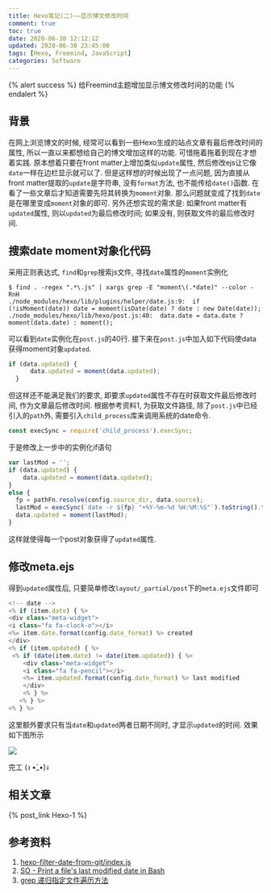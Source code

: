```yaml
---
title: Hexo笔记(二)——显示博文修改时间
comment: true
toc: true
date: 2020-06-30 12:12:12
updated: 2020-06-30 23:45:00
tags: [Hexo, Freemind, JavaScript]
categories: Software
---
```


{% alert success %}
给Freemind主题增加显示博文修改时间的功能
{% endalert %}

<!--more-->

## 背景

在网上浏览博文的时候, 经常可以看到一些Hexo生成的站点文章有最后修改时间的属性, 所以一直以来都想给自己的博文增加这样的功能. 可惜拖着拖着到现在才想着实践. 原本想着只要在front matter上增加类似`update`属性, 然后修改ejs让它像`date`一样在边栏显示就可以了. 但是这样想的时候出现了一点问题, 因为直接从front matter提取的`update`是字符串, 没有`format`方法, 也不能传给`date()`函数. 在看了一些文章后才知道需要先将其转换为`moment`对象. 那么问题就变成了找到`date`是在哪里变成`moment`对象的即可. 另外还想实现的需求是: 如果front matter有`updated`属性, 则以`updated`为最后修改时间; 如果没有, 则获取文件的最后修改时间.

## 搜索date moment对象化代码

采用正则表达式, `find`和`grep`搜索js文件, 寻找`date`属性的`moment`实例化

```shell
$ find . -regex ".*\.js" | xargs grep -E "moment\(.*date)" --color -RnH
./node_modules/hexo/lib/plugins/helper/date.js:9:  if (!isMoment(date)) date = moment(isDate(date) ? date : new Date(date));
./node_modules/hexo/lib/hexo/post.js:40:  data.date = data.date ? moment(data.date) : moment();
```

可以看到`date`实例化在`post.js`的40行. 接下来在`post.js`中加入如下代码使data获得moment对象`updated`.

```javascript
if (data.updated) {
      data.updated = moment(data.updated);
  }
```

但这样还不能满足我们的要求, 即要求`updated`属性不存在时获取文件最后修改时间, 作为文章最后修改时间. 根据参考资料1, 为获取文件路径, 除了`post.js`中已经引入的`path`外, 需要引入`child_process`库来调用系统的date命令.

```javascript
const execSync = require('child_process').execSync;
```

于是修改上一步中的实例化if语句

```javascript
var lastMod = '';
if (data.updated) {
    data.updated = moment(data.updated);
}
else {
  fp = pathFn.resolve(config.source_dir, data.source);
  lastMod = execSync(`date -r ${fp} "+%Y-%m-%d %H:%M:%S"`).toString().trim();
  data.updated = moment(lastMod);
}
```

这样就使得每一个post对象获得了`updated`属性.

## 修改meta.ejs

得到`updated`属性后, 只要简单修改`layout/_partial/post`下的`meta.ejs`文件即可

```javascript
<!-- date -->
<% if (item.date) { %>
<div class="meta-widget">
<i class="fa fa-clock-o"></i>
<%= item.date.format(config.date_format) %> created
</div>
<% if (item.updated) { %>
 <% if (date(item.date) != date(item.updated)) { %>
    <div class="meta-widget">
    <i class="fa fa-pencil"></i>
    <%= item.updated.format(config.date_format) %> last modified
    </div>
    <% } %>
   <% } %>
<% } %>
```

这里额外要求只有当`date`和`updated`两者日期不同时, 才显示`updated`的时间. 效果如下图所示

![ ](update_time_result.png)

完工 (ง •̀_•́)ง

## 相关文章

{% post_link Hexo-1 %}

## 参考资料

1. [hexo-filter-date-from-git/index.js](https://github.com/xcatliu/hexo-filter-date-from-git/blob/master/index.js)
2. [SO - Print a file's last modified date in Bash](https://stackoverflow.com/a/20807343)
3. [grep 递归指定文件遍历方法](https://blog.csdn.net/dengxu11/article/details/6947078?utm_source=blogxgwz0)
